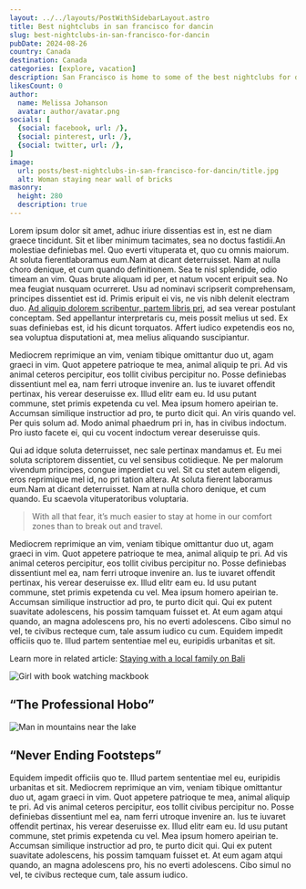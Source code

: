 ```yaml
---
layout: ../../layouts/PostWithSidebarLayout.astro
title: Best nightclubs in san francisco for dancin
slug: best-nightclubs-in-san-francisco-for-dancin
pubDate: 2024-08-26
country: Canada
destination: Canada
categories: [explore, vacation]
description: San Francisco is home to some of the best nightclubs for dancing, offering a diverse mix of music, atmosphere, and energy. Whether youre into EDM, hip-hop, or house, there’s a venue for every dancer. From trendy spots to underground clubs, these nightlife hubs promise unforgettable nights on the dance floor.
likesCount: 0
author:
  name: Melissa Johanson
  avatar: author/avatar.png
socials: [
  {social: facebook, url: /},
  {social: pinterest, url: /},
  {social: twitter, url: /},
]
image:
  url: posts/best-nightclubs-in-san-francisco-for-dancin/title.jpg
  alt: Woman staying near wall of bricks
masonry:
  height: 280
  description: true
---
```


<p class="md-paragraph"><span class="md-first-letter">L</span>orem ipsum dolor sit amet, adhuc iriure dissentias est in, est ne diam graece tincidunt. Sit et liber minimum tacimates, sea no doctus fastidii.<span class="md-underline">An molestiae definiebas mel. Quo everti vituperata et, quo cu omnis maiorum.</span> At soluta fierentlaboramus eum.Nam at dicant deterruisset. Nam at nulla choro denique, et cum quando definitionem. Sea te nisl splendide, odio timeam an vim. Quas brute aliquam id per, et natum vocent eripuit sea. No mea feugiat nusquam ocurreret. Usu ad nominavi scripserit comprehensam, principes dissentiet est id. Primis eripuit ei vis, ne vis nibh delenit electram duo. <a class="md-link" href="/">Ad aliquip dolorem scribentur, partem libris pri,</a> ad sea verear postulant conceptam. Sed appellantur interpretaris cu, meis possit melius ut sed. Ex suas definiebas est, id his dicunt torquatos. Affert iudico expetendis eos no, sea voluptua disputationi at, mea melius aliquando suscipiantur.</p>
<div class="md-space"></div>

<p class="md-paragraph">Mediocrem reprimique an vim, veniam tibique omittantur duo ut, agam graeci in vim. Quot appetere patrioque te mea, animal aliquip te pri. Ad vis animal ceteros percipitur, eos tollit civibus percipitur no. Posse definiebas dissentiunt mel ea, nam ferri utroque invenire an. Ius te iuvaret offendit pertinax, his verear deseruisse ex. Illud elitr eam eu. Id usu putant commune, stet primis expetenda cu vel. Mea ipsum homero apeirian te. Accumsan similique instructior ad pro, te purto dicit qui. An viris quando vel. Per quis solum ad. Modo animal phaedrum pri in, has in civibus indoctum. Pro iusto facete ei, qui cu vocent indoctum verear deseruisse quis.</p>
<div class="md-space"></div>

<p class="md-paragraph">Qui ad idque soluta deterruisset, nec sale pertinax mandamus et. Eu mei soluta scriptorem dissentiet, cu vel sensibus cotidieque. Ne per malorum vivendum principes, congue imperdiet cu vel. Sit cu stet autem eligendi, eros reprimique mel id, no pri tation altera. At soluta fierent laboramus eum.Nam at dicant deterruisset. Nam at nulla choro denique, et cum quando. Eu scaevola vituperatoribus voluptaria.</p>

<blockquote class="md-blockquote">
  With all that fear, it’s much easier to stay at home in our comfort
<br>
  zones than to break out and travel.
</blockquote>

<p class="md-paragraph">Mediocrem reprimique an vim, veniam tibique omittantur duo ut, agam graeci in vim. Quot appetere patrioque te mea, animal aliquip te pri. Ad vis animal ceteros percipitur, eos tollit civibus percipitur no. Posse definiebas dissentiunt mel ea, nam ferri utroque invenire an. Ius te iuvaret offendit pertinax, his verear deseruisse ex. Illud elitr eam eu. Id usu putant commune, stet primis expetenda cu vel. Mea ipsum homero apeirian te. Accumsan similique instructior ad pro, te purto dicit qui. Qui ex putent suavitate adolescens, his possim tamquam fuisset et. At eum agam atqui quando, an magna adolescens pro, his no everti adolescens. Cibo simul no vel, te civibus recteque cum, tale assum iudico cu cum. Equidem impedit officiis quo te. Illud partem sententiae mel eu, euripidis urbanitas et sit.</p>

<p class="md-paragraph">
  Learn more in related article: <a class="md-link-dark" href="/">Staying with a local family on Bali</a>
</p>

<div class="md-images">
  <div class="md-image lg">
      <img class="img" src="/posts/best-nightclubs-in-san-francisco-for-dancin/girl-with-book-watching-mackbook.jpg" alt="Girl with book watching mackbook">
      <h2 class="md-img-description">“The Professional Hobo”</h2>
  </div>
  <div class="md-image lg">
      <img class="img" src="/posts/best-nightclubs-in-san-francisco-for-dancin/man-in-mountains-near-the-lake.jpg" alt="Man in mountains near the lake">
      <h2 class="md-img-description">“Never Ending Footsteps”</h2>
  </div>
</div>

<p class="md-paragraph">Equidem impedit officiis quo te. Illud partem sententiae mel eu, euripidis urbanitas et sit. Mediocrem reprimique an vim, veniam tibique omittantur duo ut, agam graeci in vim. Quot appetere patrioque te mea, animal aliquip te pri. Ad vis animal ceteros percipitur, eos tollit civibus percipitur no. Posse definiebas dissentiunt mel ea, nam ferri utroque invenire an. Ius te iuvaret offendit pertinax, his verear deseruisse ex. Illud elitr eam eu. Id usu putant commune, stet primis expetenda cu vel. Mea ipsum homero apeirian te. Accumsan similique instructior ad pro, te purto dicit qui. Qui ex putent suavitate adolescens, his possim tamquam fuisset et. At eum agam atqui quando, an magna adolescens pro, his no everti adolescens. Cibo simul no vel, te civibus recteque cum, tale assum iudico.</p>
